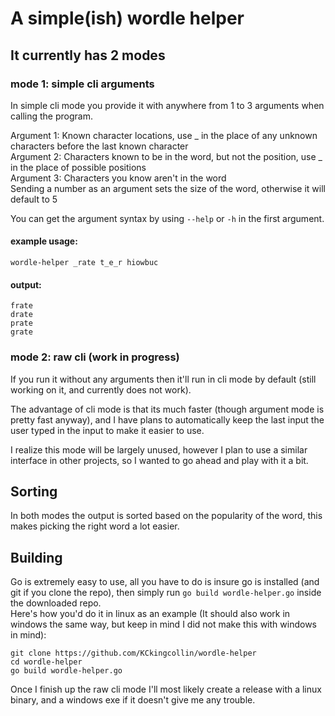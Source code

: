 # A simple(ish) wordle helper

## It currently has 2 modes

### mode 1: simple cli arguments

In simple cli mode you provide it with anywhere from 1 to 3 arguments when calling the program.

Argument 1: Known character locations, use _ in the place of any unknown characters before the last known character    
Argument 2: Characters known to be in the word, but not the position, use _ in the place of possible positions  
Argument 3: Characters you know aren't in the word  
Sending a number as an argument sets the size of the word, otherwise it will default to 5  

You can get the argument syntax by using `--help` or `-h` in the first argument.

#### example usage:

```
wordle-helper _rate t_e_r hiowbuc
```

#### output:
```
frate
drate
prate
grate
```

### mode 2: raw cli (work in progress)

If you run it without any arguments then it'll run in cli mode by default (still working on it, and currently does not work).  

The advantage of cli mode is that its much faster (though argument mode is pretty fast anyway), and I have plans to automatically keep the last input the user typed in the input to make it easier to use.

I realize this mode will be largely unused, however I plan to use a similar interface in other projects, so I wanted to go ahead and play with it a bit.

## Sorting

In both modes the output is sorted based on the popularity of the word, this makes picking the right word a lot easier.

## Building

Go is extremely easy to use, all you have to do is insure go is installed (and git if you clone the repo), then simply run `go build wordle-helper.go` inside the downloaded repo.  
Here's how you'd do it in linux as an example (It should also work in windows the same way, but keep in mind I did not make this with windows in mind):  
```
git clone https://github.com/KCkingcollin/wordle-helper
cd wordle-helper
go build wordle-helper.go
```

Once I finish up the raw cli mode I'll most likely create a release with a linux binary, and a windows exe if it doesn't give me any trouble.

